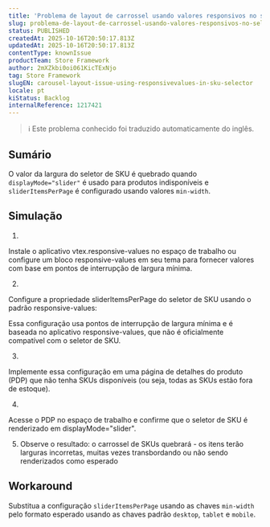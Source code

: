 ```yaml
---
title: 'Problema de layout de carrossel usando valores responsivos no seletor de SKU'
slug: problema-de-layout-de-carrossel-usando-valores-responsivos-no-seletor-de-sku
status: PUBLISHED
createdAt: 2025-10-16T20:50:17.813Z
updatedAt: 2025-10-16T20:50:17.813Z
contentType: knownIssue
productTeam: Store Framework
author: 2mXZkbi0oi061KicTExNjo
tag: Store Framework
slugEN: carousel-layout-issue-using-responsivevalues-in-sku-selector
locale: pt
kiStatus: Backlog
internalReference: 1217421
---
```


>ℹ️ Este problema conhecido foi traduzido automaticamente do inglês.

## Sumário


O valor da largura do seletor de SKU é quebrado quando `displayMode="slider"` é usado para produtos indisponíveis e `sliderItemsPerPage` é configurado usando valores `min-width`.
## Simulação




1.

Instale o aplicativo vtex.responsive-values no espaço de trabalho ou configure um bloco responsive-values em seu tema para fornecer valores com base em pontos de interrupção de largura mínima.



2.

Configure a propriedade sliderItemsPerPage do seletor de SKU usando o padrão responsive-values:

Essa configuração usa pontos de interrupção de largura mínima e é baseada no aplicativo responsive-values, que não é oficialmente compatível com o seletor de SKU.



3.

Implemente essa configuração em uma página de detalhes do produto (PDP) que não tenha SKUs disponíveis (ou seja, todas as SKUs estão fora de estoque).



4.

Acesse o PDP no espaço de trabalho e confirme que o seletor de SKU é renderizado em displayMode="slider".



5. Observe o resultado: o carrossel de SKUs quebrará - os itens terão larguras incorretas, muitas vezes transbordando ou não sendo renderizados como esperado
## Workaround


Substitua a configuração `sliderItemsPerPage` usando as chaves `min-width` pelo formato esperado usando as chaves padrão `desktop`, `tablet` e `mobile`.



